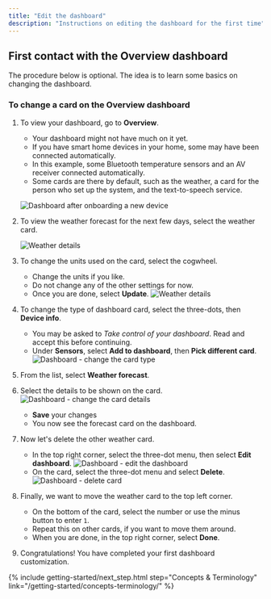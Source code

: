 ```yaml
---
title: "Edit the dashboard"
description: "Instructions on editing the dashboard for the first time"
---
```


## First contact with the Overview dashboard

The procedure below is optional. The idea is to learn some basics on changing the dashboard.

### To change a card on the Overview dashboard

1. To view your dashboard, go to **Overview**.
   - Your dashboard might not have much on it yet.
   - If you have smart home devices in your home, some may have been connected automatically.
   - In this example, some Bluetooth temperature sensors and an AV receiver connected automatically.
   - Some cards are there by default, such as the weather, a card for the person who set up the system, and the text-to-speech service.

    ![Dashboard after onboarding a new device](/images/getting-started/onboarding_dashboard_01.png)
2. To view the weather forecast for the next few days, select the weather card.

   ![Weather details](/images/getting-started/weather_card_details_01.png)

3. To change the units used on the card, select the cogwheel.
    - Change the units if you like.
    - Do not change any of the other settings for now.
    - Once you are done, select **Update**.
   ![Weather details](/images/getting-started/onboarding_card_settings_01.png)

4. To change the type of dashboard card, select the three-dots, then **Device info**.
   - You may be asked to *Take control of your dashboard*. Read and accept this before continuing.
   - Under **Sensors**, select **Add to dashboard**, then **Pick different card**.
   ![Dashboard - change the card type](/images/getting-started/onboarding_pick_different_card_01.png)

5. From the list, select **Weather forecast**.
6. Select the details to be shown on the card.
   ![Dashboard - change the card details](/images/getting-started/onboarding_card_settings_02.png)
   - **Save** your changes
   - You now see the forecast card on the dashboard.

7. Now let's delete the other weather card.
   - In the top right corner, select the three-dot menu, then select **Edit dashboard**.
   ![Dashboard - edit the dashboard](/images/getting-started/onboarding_edit_dashboard_01.png)
   - On the card, select the three-dot menu and select **Delete**.
   ![Dashboard - delete card](/images/getting-started/onboarding_dashboard_delete_card.png)
8. Finally, we want to move the weather card to the top left corner.
   - On the bottom of the card, select the number or use the minus button to enter `1`.
   - Repeat this on other cards, if you want to move them around.
   - When you are done, in the top right corner, select **Done**.
9. Congratulations! You have completed your first dashboard customization.

{% include getting-started/next_step.html step="Concepts & Terminology" link="/getting-started/concepts-terminology/" %}